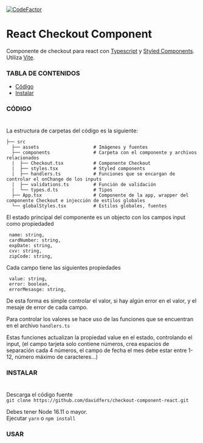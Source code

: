 [![CodeFactor](https://www.codefactor.io/repository/github/davidfers/checkout-component-react/badge)](https://www.codefactor.io/repository/github/davidfers/checkout-component-react)
# React Checkout Component
Componente de checkout para react con [Typescript](https://www.typescriptlang.org/) y [Styled Components](https://styled-components.com/). Utiliza [Vite](https://vitejs.dev/).

### TABLA DE CONTENIDOS

- [Código](#código)
- [Instalar](#instalar)



### CÓDIGO
#

La estructura de carpetas del código es la siguiente:


    ├── src
      ├── assets                    # Imágenes y fuentes
      ├── components                # Carpeta con el componente y archivos relacionados
      |  ├── Checkout.tsx           # Componente Checkout
      |  ├── styles.tsx             # Styled components
      |  ├── handlers.ts            # Funciones que se encargan de controlar el onChange de los inputs
      |  ├── validations.ts         # Función de validación
      |  └── types.d.ts             # Tipos
      ├── App.tsx                   # Componente de la app, wrapper del componente Checkout e injección de estilos globales
      └── globalStyles.tsx          # Estilos globales, fuentes

  El estado principal del componente es un objecto con los campos input como propiedaded
  ``` 
   name: string,   
   cardNumber: string,   
   expDate: string,   
   cvv: string,   
   zipCode: string,   
  ``` 
  
Cada campo tiene las siguientes propiedades    
  ``` 
   value: string,   
   error: boolean,   
   errorMesasge: string,   
  ``` 
  De esta forma es simple controlar el valor, si hay algún error en el valor, y el mesaje de error de cada campo.
  
  Para controlar los valores se hace uso de las funciones que se encuentran en el archivo `handlers.ts`
  
  Estas funciones actualizan la propiedad value en el estado, controlando el input, (el campo tarjeta solo contiene números, crea espacios de separación cada 4 números, el campo de fecha el mes debe estar entre 1-12, número máximo de caracteres...)

### INSTALAR
#

Descarga el código fuente   
`git clone https://github.com/davidfers/checkout-component-react.git`

Debes tener Node 16.11 o mayor.   
Ejecutar `yarn` o `npm install`


### USAR
#


